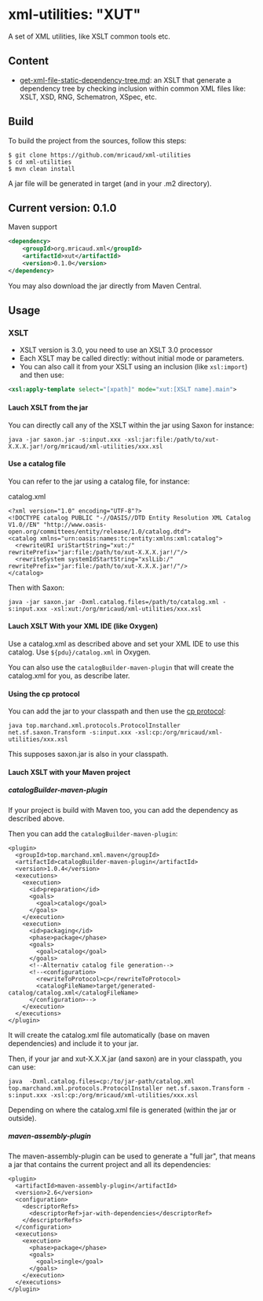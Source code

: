 # xml-utilities: "XUT"
A set of XML utilities, like XSLT common tools etc.

## Content
- [get-xml-file-static-dependency-tree.md](src/main/xsl/org/mricaud/xml-utilities/README_get-xml-file-static-dependency-tree.md): an XSLT that generate a dependency tree by checking inclusion within common XML files like: XSLT, XSD, RNG, Schematron, XSpec, etc. 

## Build

To build the project from the sources, follow this steps:

```
$ git clone https://github.com/mricaud/xml-utilities
$ cd xml-utilities
$ mvn clean install
```

A jar file will be generated in target (and in your .m2 directory).

## Current version: 0.1.0

Maven support

```xml
<dependency>
    <groupId>org.mricaud.xml</groupId>
    <artifactId>xut</artifactId>
    <version>0.1.0</version>
</dependency>
```

You may also download the jar directly from Maven Central.

## Usage

### XSLT

- XSLT version is 3.0, you need to use an XSLT 3.0 processor
- Each XSLT may be called directly: without initial mode or parameters.
- You can also call it from your XSLT using an inclusion (like `xsl:import`) and then use:

```xml
<xsl:apply-template select="[xpath]" mode="xut:[XSLT name].main">
```

#### Lauch XSLT from the jar 

You can directly call any of the XSLT within the jar using Saxon for instance:

```
java -jar saxon.jar -s:input.xxx -xsl:jar:file:/path/to/xut-X.X.X.jar!/org/mricaud/xml-utilities/xxx.xsl
```

#### Use a catalog file

You can refer to the jar using a catalog file, for instance:

catalog.xml
```
<?xml version="1.0" encoding="UTF-8"?>
<!DOCTYPE catalog PUBLIC "-//OASIS//DTD Entity Resolution XML Catalog V1.0//EN" "http://www.oasis-open.org/committees/entity/release/1.0/catalog.dtd">
<catalog xmlns="urn:oasis:names:tc:entity:xmlns:xml:catalog">
  <rewriteURI uriStartString="xut:/" rewritePrefix="jar:file:/path/to/xut-X.X.X.jar!/"/>
  <rewriteSystem systemIdStartString="xslLib:/" rewritePrefix="jar:file:/path/to/xut-X.X.X.jar!/"/>
</catalog>
```
Then with Saxon:

```
java -jar saxon.jar -Dxml.catalog.files=/path/to/catalog.xml -s:input.xxx -xsl:xut:/org/mricaud/xml-utilities/xxx.xsl
```

#### Lauch XSLT With your XML IDE (like Oxygen)

Use a catalog.xml as described above and set your XML IDE to use this catalog. Use `${pdu}/catalog.xml` in Oxygen.

You can also use the `catalogBuilder-maven-plugin` that will create the catalog.xml for you, as describe later.

#### Using the cp protocol

You can add the jar to your classpath and then use the [cp protocol](https://github.com/cmarchand/cp-protocol):

```
java top.marchand.xml.protocols.ProtocolInstaller net.sf.saxon.Transform -s:input.xxx -xsl:cp:/org/mricaud/xml-utilities/xxx.xsl
```

This supposes saxon.jar is also in your classpath.

#### Lauch XSLT with your Maven project

##### catalogBuilder-maven-plugin

If your project is build with Maven too, you can add the dependency as described above.

Then you can add the `catalogBuilder-maven-plugin`:

```
<plugin>
  <groupId>top.marchand.xml.maven</groupId>
  <artifactId>catalogBuilder-maven-plugin</artifactId>
  <version>1.0.4</version>
  <executions>
    <execution>
      <id>preparation</id>
      <goals>
        <goal>catalog</goal>
      </goals>
    </execution>
    <execution>
      <id>packaging</id>
      <phase>package</phase>
      <goals>
        <goal>catalog</goal>
      </goals>
      <!--Alternativ catalog file generation-->
      <!--<configuration>
        <rewriteToProtocol>cp</rewriteToProtocol>
        <catalogFileName>target/generated-catalog/catalog.xml</catalogFileName>
      </configuration>-->
    </execution>
  </executions>
</plugin>
```

It will create the catalog.xml file automatically (base on maven dependencies) and include it to your jar.

Then, if your jar and xut-X.X.X.jar (and saxon) are in your classpath, you can use:

```
java  -Dxml.catalog.files=cp:/to/jar-path/catalog.xml top.marchand.xml.protocols.ProtocolInstaller net.sf.saxon.Transform -s:input.xxx -xsl:cp:/org/mricaud/xml-utilities/xxx.xsl
```

Depending on where the catalog.xml file is generated (within the jar or outside).

##### maven-assembly-plugin

The maven-assembly-plugin can be used to generate a "full jar", that means a jar that contains the current project and all its dependencies:

```
<plugin>
  <artifactId>maven-assembly-plugin</artifactId>
  <version>2.6</version>
  <configuration>
    <descriptorRefs>
      <descriptorRef>jar-with-dependencies</descriptorRef>
    </descriptorRefs>
  </configuration>
  <executions>
    <execution>
      <phase>package</phase>
      <goals>
        <goal>single</goal>
      </goals>
    </execution>
  </executions>
</plugin>
```
